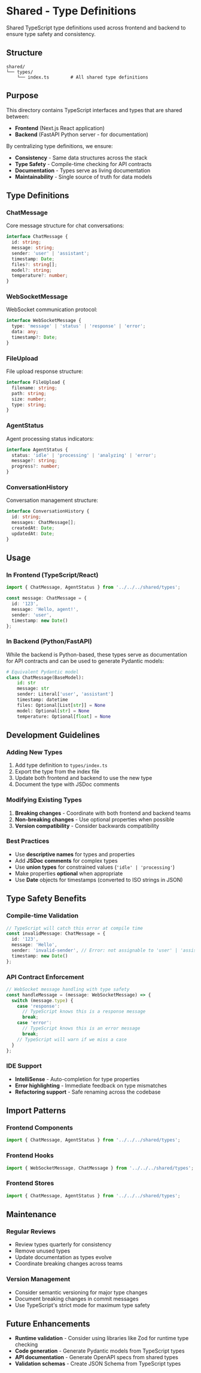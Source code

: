 # Shared - Type Definitions

Shared TypeScript type definitions used across frontend and backend to ensure type safety and consistency.

## Structure

```
shared/
└── types/
    └── index.ts        # All shared type definitions
```

## Purpose

This directory contains TypeScript interfaces and types that are shared between:
- **Frontend** (Next.js React application)
- **Backend** (FastAPI Python server - for documentation)

By centralizing type definitions, we ensure:
- **Consistency** - Same data structures across the stack
- **Type Safety** - Compile-time checking for API contracts
- **Documentation** - Types serve as living documentation
- **Maintainability** - Single source of truth for data models

## Type Definitions

### ChatMessage
Core message structure for chat conversations:
```typescript
interface ChatMessage {
  id: string;
  message: string;
  sender: 'user' | 'assistant';
  timestamp: Date;
  files?: string[];
  model?: string;
  temperature?: number;
}
```

### WebSocketMessage
WebSocket communication protocol:
```typescript
interface WebSocketMessage {
  type: 'message' | 'status' | 'response' | 'error';
  data: any;
  timestamp?: Date;
}
```

### FileUpload
File upload response structure:
```typescript
interface FileUpload {
  filename: string;
  path: string;
  size: number;
  type: string;
}
```

### AgentStatus
Agent processing status indicators:
```typescript
interface AgentStatus {
  status: 'idle' | 'processing' | 'analyzing' | 'error';
  message?: string;
  progress?: number;
}
```

### ConversationHistory
Conversation management structure:
```typescript
interface ConversationHistory {
  id: string;
  messages: ChatMessage[];
  createdAt: Date;
  updatedAt: Date;
}
```

## Usage

### In Frontend (TypeScript/React)
```typescript
import { ChatMessage, AgentStatus } from '../../../shared/types';

const message: ChatMessage = {
  id: '123',
  message: 'Hello, agent!',
  sender: 'user',
  timestamp: new Date()
};
```

### In Backend (Python/FastAPI)
While the backend is Python-based, these types serve as documentation for API contracts and can be used to generate Pydantic models:

```python
# Equivalent Pydantic model
class ChatMessage(BaseModel):
    id: str
    message: str
    sender: Literal['user', 'assistant']
    timestamp: datetime
    files: Optional[List[str]] = None
    model: Optional[str] = None
    temperature: Optional[float] = None
```

## Development Guidelines

### Adding New Types
1. Add type definition to `types/index.ts`
2. Export the type from the index file
3. Update both frontend and backend to use the new type
4. Document the type with JSDoc comments

### Modifying Existing Types
1. **Breaking changes** - Coordinate with both frontend and backend teams
2. **Non-breaking changes** - Use optional properties when possible
3. **Version compatibility** - Consider backwards compatibility

### Best Practices
- Use **descriptive names** for types and properties
- Add **JSDoc comments** for complex types
- Use **union types** for constrained values (`'idle' | 'processing'`)
- Make properties **optional** when appropriate
- Use **Date** objects for timestamps (converted to ISO strings in JSON)

## Type Safety Benefits

### Compile-time Validation
```typescript
// TypeScript will catch this error at compile time
const invalidMessage: ChatMessage = {
  id: '123',
  message: 'Hello',
  sender: 'invalid-sender', // Error: not assignable to 'user' | 'assistant'
  timestamp: new Date()
};
```

### API Contract Enforcement
```typescript
// WebSocket message handling with type safety
const handleMessage = (message: WebSocketMessage) => {
  switch (message.type) {
    case 'response':
      // TypeScript knows this is a response message
      break;
    case 'error':
      // TypeScript knows this is an error message
      break;
    // TypeScript will warn if we miss a case
  }
};
```

### IDE Support
- **IntelliSense** - Auto-completion for type properties
- **Error highlighting** - Immediate feedback on type mismatches
- **Refactoring support** - Safe renaming across the codebase

## Import Patterns

### Frontend Components
```typescript
import { ChatMessage, AgentStatus } from '../../../shared/types';
```

### Frontend Hooks
```typescript
import { WebSocketMessage, ChatMessage } from '../../../shared/types';
```

### Frontend Stores
```typescript
import { ChatMessage, AgentStatus } from '../../../shared/types';
```

## Maintenance

### Regular Reviews
- Review types quarterly for consistency
- Remove unused types
- Update documentation as types evolve
- Coordinate breaking changes across teams

### Version Management
- Consider semantic versioning for major type changes
- Document breaking changes in commit messages
- Use TypeScript's strict mode for maximum type safety

## Future Enhancements

- **Runtime validation** - Consider using libraries like Zod for runtime type checking
- **Code generation** - Generate Pydantic models from TypeScript types
- **API documentation** - Generate OpenAPI specs from shared types
- **Validation schemas** - Create JSON Schema from TypeScript types